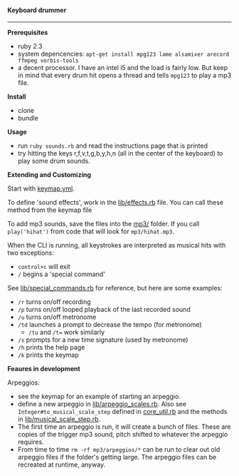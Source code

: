 #### Keyboard drummer

---

**Prerequisites**

- ruby 2.3
- system depencencies: `apt-get install mpg123 lame alsamixer arecord ffmpeg vorbis-tools`
- a decent processor. I have an intel i5 and the load is fairly low. But
keep in mind that every drum hit opens a thread and tells `mpg123` to play a
mp3 file. 

**Install**

- clone
- bundle

**Usage**

- run `ruby sounds.rb` and read the instructions page that is printed
- try hitting the keys r,f,v,t,g,b,y,h,n (all in the center of the keyboard) to play some drum sounds.

**Extending and Customizing**

Start with [keymap.yml](./keymap.yml).

To define 'sound effects', work in the [lib/effects.rb](lib/effects.rb) file.
You can call these method from the keymap file

To add mp3 sounds, save the files into the [mp3/](./mp3/) folder.
If you call `play('hihat')` from code that will look for `mp3/hihat.mp3`.

When the CLI is running, all keystrokes are interpreted as musical hits with
two exceptions:

  - `control+c` will exit
  - `/` begins a 'special command'

See [lib/special_commands.rb](./lib/special_commands.rb) for reference, but here
are some examples:

  - `/r` turns on/off recording
  - `/p` turns on/off looped playback of the last recorded sound
  - `/u` turns on/off metronome
  - `/td` launches a prompt to decrease the tempo (for metronome)
    - `/tu` and `/t=` work similarly
  - `/s` prompts for a new time signature (used by metronome)
  - `/h` prints the help page
  - `/k` prints the keymap

**Feaures in development**

Arpeggios:

- see the keymap for an example of starting an arpeggio.
- define a new arpeggio in [lib/arpeggio_scales.rb](./lib/arpeggio_scales.rb).
Also see `Integer#to_musical_scale_step` defined in [core_util.rb](./core_util.rb)
and the methods in [lib/musical_scale_step.rb](./lib/musical_scale_step.rb).
- The first time an arpeggio is run, it will create a bunch of files. These are copies
of the trigger mp3 sound, pitch shifted to whatever the arpeggio requires.
- From time to time `rm -rf mp3/arpeggios/*` can be run to clear out old arpeggio files
if the folder's getting large. The arpeggio files can be recreated at runtime, anyway. 